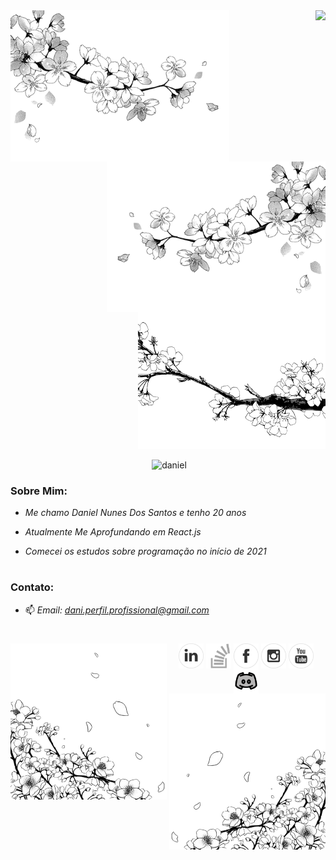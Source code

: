 
<div >
<img align="left" width="350px" heigth="100px" src="https://github.com/Stilyx/Readme-images/blob/main/header-left-flower.png" /><img align="right" width="350px" heigth="100px" src="https://github.com/Stilyx/Readme-images/blob/main/header-right-flower.png" />
</div>




 

 <div align="right"> 
  
<img height="200px" src="https://github-readme-stats.vercel.app/api/top-langs/?username=Stilyx&hide=html&layout=compact&theme=dark"/>
  <img  width="300px" src= "https://github.com/Stilyx/Readme-images/blob/main/main-right-flower.png" />  
  </div>

  
 <p align="center">    
&nbsp;<img height="220px" src="https://github-readme-stats.vercel.app/api?username=Stilyx&theme=dark&show_icons=true" alt="daniel"/></p>

    
   
  <h3>
  Sobre Mim:
  </h3>

 <div>
  
  - *Me chamo Daniel Nunes Dos Santos e tenho 20 anos*  

  - *Atualmente Me Aprofundando em React.js* 
 
  - *Comecei os estudos sobre programação no início de 2021*
    
  </div>


  #
  
 
  

  <h3>
    Contato:
  </h3>
  
<div>
 
  - 📫 *Email: dani.perfil.profissional@gmail.com*
  
<div>

#
  
  
  <div align="center">
<img align="left" width="250px" heigth="200px" src="https://github.com/Stilyx/Readme-images/blob/main/footer-left-flower.png" /><a href="" target="_blank">
<a href="" target="blank"><img align="center" src="https://github.com/Stilyx/Readme-images/blob/main/linkedin-icon.png" alt="daniel-linkedin-profile" height="40" width="40px" /></a>
<a href="" target="blank"><img align="center" src="https://github.com/Stilyx/Readme-images/blob/main/1217146_stackoverflow_icon.png" alt="daniel-stackoverflow-profile" height="40" width="40px" /></a>
<a href="" target="blank"><img align="center" src="https://github.com/Stilyx/Readme-images/blob/main/facebook-icon.png" alt="daniel-facebook-profile" height="40" width="40px" /></a>
<a href="" target="blank"><img align="center" src="https://github.com/Stilyx/Readme-images/blob/main/instagram-icon.png" alt="daniel-instagram-profile" height="40" width="40px" /></a>
<a href="" target="blank"><img align="center" src="https://github.com/Stilyx/Readme-images/blob/main/youtube-icon.png" alt="daniel-youtube-profile" height="40" width="40px" /></a>
<a href="" target="_blank"><img align="center" src="https://github.com/Stilyx/Readme-images/blob/main/discord-definitive.png" alt="programação-curso-discord" height="40" width="40px" /></a><img align="right" width="250px" heigth="200px" src="https://github.com/Stilyx/Readme-images/blob/main/footer-right-flower.png" />
  </div>



<!--
**Stilyx/Stilyx** is a ✨ _special_ ✨ repository because its `README.md` (this file) appears on your GitHub profile.

320px

Here are some ideas to get you started:

- 🔭 I’m currently working on ...
- 🌱 I’m currently learning ...
- 👯 I’m looking to collaborate on ...
- 🤔 I’m looking for help with ...
- 💬 Ask me about ...
- 📫 How to reach me: ...
- 😄 Pronouns: ...
- ⚡ Fun fact: ...
-->
